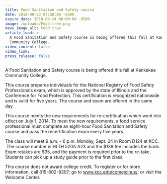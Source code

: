 ```yaml
---
title: Food Sanitation and Safety course
date: 2018-08-23 07:58:00 -0500
expire_date: 2018-09-24 00:00:00 -0500
image: /uploads/Food-tree.png
news_image_alt: Food tree
article_lead: >-
  A Food Sanitation and Safety course is being offered this fall at Kankakee
  Community College.
video_content: false
video_link:
press_release: false
---
```


A Food Sanitation and Safety course is being offered this fall at Kankakee Community College.

This course prepares individuals for the National Registry of Food Safety Professionals exam, which is approved by the state of Illinois and the Conference for Food Protection. This certification is recognized nationwide and is valid for five years. The course and exam are offered in the same day.

This course meets the new requirements for re-certification which went into effect on July 1, 2014. To meet the new requirements, a food service professional must complete an eight-hour Food Sanitation and Safety course and pass the recertification exam every five years.

The class will meet 9 a.m. - 6 p.m. Monday, Sept. 24 in Room D124 at KCC. &nbsp;The course number is HLTH 520A.A23 and the $139 fee includes the book. Exam retakes are $35, and the payment is required prior to the re-take. Students can pick up a study guide prior to the first class.

This course does not award college credit. To register or for more information, call 815-802-8207; go to www.kcc.edu/comejoinus/; or visit the Welcome Center.